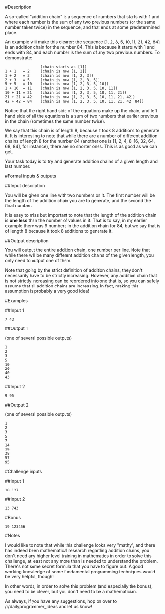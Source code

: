 #Description

A so-called "addition chain" is a sequence of numbers that starts with 1 and where each number is the sum of any two previous numbers (or the same number taken twice) in the sequence, and that ends at some predetermined place. 

An example will make this clearer: the sequence [1, 2, 3, 5, 10, 11, 21, 42, 84] is an addition chain for the number 84. This is because it starts with 1 and ends with 84, and each number is the sum of any two previous numbers. To demonstrate:

                    (chain starts as [1])
    1 + 1   = 2     (chain is now [1, 2]) 
    1 + 2   = 3     (chain is now [1, 2, 3]) 
    2 + 3   = 5     (chain is now [1, 2, 3, 5]) 
    5 + 5   = 10    (chain is now [1, 2, 3, 5, 10]) 
    1 + 10  = 11    (chain is now [1, 2, 3, 5, 10, 11]) 
    10 + 11 = 21    (chain is now [1, 2, 3, 5, 10, 11, 21]) 
    21 + 21 = 42    (chain is now [1, 2, 3, 5, 10, 11, 21, 42]) 
    42 + 42 = 84    (chain is now [1, 2, 3, 5, 10, 11, 21, 42, 84]) 

Notice that the right hand side of the equations make up the chain, and left hand side of all the equations is a sum of two numbers that earlier previous in the chain (sometimes the same number twice).

We say that this chain is of length 8, because it took 8 additions to generate it. It is interesting to note that while there are a number of different addition chains of length 8 for the number 84 (another one is [1, 2, 4, 8, 16, 32, 64, 68, 84], for instance), there are no shorter ones. This is as good as we can get. 


Your task today is to try and generate addition chains of a given length and last number. 

#Formal inputs & outputs

##Input description

You will be given one line with two numbers on it. The first number will be the length of the addition chain you are to generate, and the second the final number. 

It is easy to miss but important to note that the length of the addition chain is **one less** than the number of values in it. That is to say, in my earlier example there was 9 numbers in the addition chain for 84, but we say that is of length 8 because it took 8 additions to generate it. 

##Output description

You will output the entire addition chain, one number per line. Note that while there will be many different addition chains of the given length, you only need to output one of them. 

Note that going by the strict definition of addition chains, they don't necessarily have to be strictly increasing. However, any addition chain that is not strictly increasing can be reordered into one that is, so you can safely assume that all addition chains are increasing. In fact, making this assumption is probably a very good idea! 

#Examples

##Input 1

    7 43

##Output 1

(one of several possible outputs)

    1
    2
    3
    5
    10
    20
    40
    43

##Input 2

    9 95

##Output 2

(one of several possible outputs)

    1
    2
    3
    5
    7
    14
    19
    38
    57
    95

#Challenge inputs

##Input 1

    10 127

##Input 2

    13 743

#Bonus

    19 123456

#Notes

I would like to note that while this challenge looks very "mathy", and there has indeed been mathematical research regarding addition chains, you don't need any higher level training in mathematics in order to solve this challenge, at least not any more than is needed to understand the problem. There's not some secret formula that you have to figure out. A good working knowledge of some fundamental programming techniques would be very helpful, though! 

In other words, in order to solve this problem (and especially the bonus), you need to be clever, but you don't need to be a mathematician. 

As always, if you have any suggestions, hop on over to /r/dailyprogrammer_ideas and let us know!

